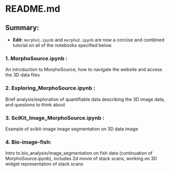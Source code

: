 # README.md

## Summary: 

- **Edit:** ```morpho1.ipynb``` and ```morpho2.ipynb``` are now a concise and combined tutorial on all of the notebooks specified below. 

### 1. MorphoSource.ipynb : 
An introduction to MorphoSource, how to navigate the website and access the 3D data files

### 2. Exploring_MorphoSource.ipynb : 
Brief analysis/exploration of quantifiable data describing the 3D image data, and questions to think about

### 3. SciKit_Image_MorphoSource.ipynb : 
Example of scikit-image image segmentation on 3D data image

### 4. Bio-image-fish: 
Intro to bio_analysis/image_segmentation on fish data (continuation of MorphoSource.ipynb), includes 2d movie of stack scans, working on 3D widget representation of stack scans
